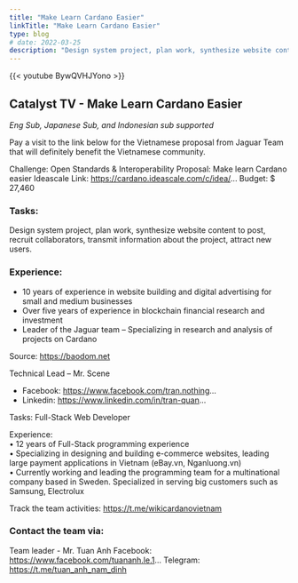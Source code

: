 ```yaml
---
title: "Make Learn Cardano Easier"
linkTitle: "Make Learn Cardano Easier"
type: blog
# date: 2022-03-25
description: "Design system project, plan work, synthesize website content to post, recruit collaborators, transmit information about the project, attract new users"
---
```


{{<  youtube BywQVHJYono >}}

## Catalyst TV - Make Learn Cardano Easier

*Eng Sub, Japanese Sub, and Indonesian sub supported*

Pay a visit to the link below for the Vietnamese proposal from Jaguar Team that will definitely benefit the Vietnamese community.

Challenge: Open Standards & Interoperability
Proposal: Make learn Cardano easier
Ideascale Link: https://cardano.ideascale.com/c/idea/...
Budget: $ 27,460


### Tasks: 
Design system project, plan work, synthesize website content to post, recruit collaborators, transmit information about the project, attract new users.

### Experience:
- 10 years of experience in website building and digital advertising for small and medium businesses
- Over five years of experience in blockchain financial research and investment
- Leader of the Jaguar team – Specializing in research and analysis of projects on Cardano

Source:
 https://baodom.net

Technical Lead – Mr. Scene
- Facebook: https://www.facebook.com/tran.nothing...
- Linkedin: https://www.linkedin.com/in/tran-quan...


Tasks: Full-Stack Web Developer

Experience:  
• 12 years of Full-Stack programming experience  
• Specializing in designing and building e-commerce websites, leading large payment applications in Vietnam (eBay.vn, Nganluong.vn)  
• Currently working and leading the programming team for a multinational company based in Sweden. Specialized in serving big customers such as Samsung, Electrolux

Track the team activities: https://t.me/wikicardanovietnam

### Contact the team via:
Team leader - Mr. Tuan Anh
Facebook: https://www.facebook.com/tuananh.le.1...
Telegram: https://t.me/tuan_anh_nam_dinh